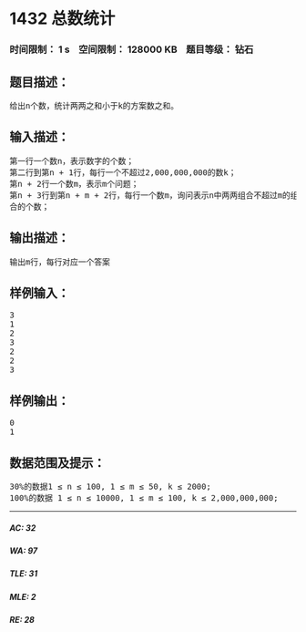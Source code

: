 # 1432 总数统计   
### 时间限制： 1 s&nbsp;&nbsp;&nbsp;&nbsp;空间限制： 128000 KB&nbsp;&nbsp;&nbsp;&nbsp;题目等级： 钻石  
## 题目描述：  

<pre>
给出n个数，统计两两之和小于k的方案数之和。
</pre>
  
  
## 输入描述：  

<pre>
第一行一个数n，表示数字的个数；  
第二行到第n + 1行，每行一个不超过2,000,000,000的数k；  
第n + 2行一个数m，表示m个问题；  
第n + 3行到第n + m + 2行，每行一个数m，询问表示n中两两组合不超过m的组  
合的个数；
</pre>
  
  
## 输出描述：  

<pre>
输出m行，每行对应一个答案
</pre>
  
  
## 样例输入：  

<pre>
3
1
2
3
2
2
3
</pre>
  
  
## 样例输出：  

<pre>
0
1
</pre>
  
  
## 数据范围及提示：  

<pre>
30%的数据1 ≤ n ≤ 100, 1 ≤ m ≤ 50, k ≤ 2000;  
100%的数据 1 ≤ n ≤ 10000, 1 ≤ m ≤ 100, k ≤ 2,000,000,000;
</pre>
  
  
***  

##### AC: 32  
##### WA: 97  
##### TLE: 31  
##### MLE: 2  
##### RE: 28  
